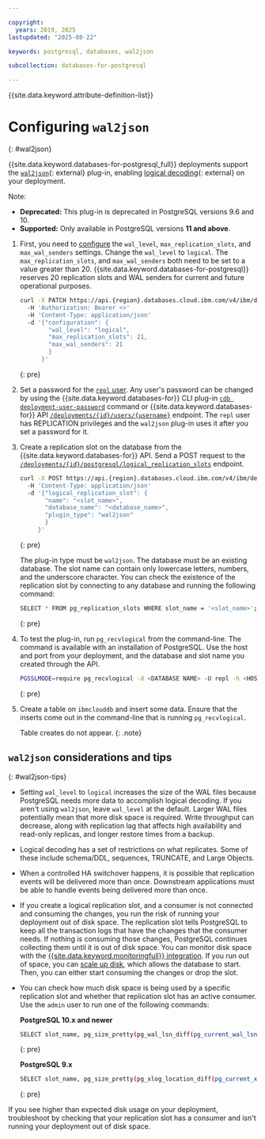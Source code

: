 ```yaml
---

copyright:
  years: 2019, 2025
lastupdated: "2025-08-22"

keywords: postgresql, databases, wal2json

subcollection: databases-for-postgresql

---
```


{{site.data.keyword.attribute-definition-list}}

# Configuring `wal2json`
{: #wal2json}

{{site.data.keyword.databases-for-postgresql_full}} deployments support the [`wal2json`](https://github.com/eulerto/wal2json){: external} plug-in, enabling [logical decoding](https://www.postgresql.org/docs/current/logicaldecoding-explanation.html){: external} on your deployment.

Note:

- **Deprecated:** This plug-in is deprecated in PostgreSQL versions 9.6 and 10.  
- **Supported:** Only available in PostgreSQL versions **11 and above**.

1. First, you need to [configure](/docs/databases-for-postgresql?topic=databases-for-postgresql-changing-configuration) the `wal_level`, `max_replication_slots`, and `max_wal_senders` settings. Change the `wal_level` to `logical`. The `max_replication_slots`, and `max_wal_senders` both need to be set to a value greater than 20. {{site.data.keyword.databases-for-postgresql}} reserves 20 replication slots and WAL senders for current and future operational purposes.

   ```sh
   curl -X PATCH https://api.{region}.databases.cloud.ibm.com/v4/ibm/deployments/{id}/configuration
     -H 'Authorization: Bearer <>'
     -H 'Content-Type: application/json'
     -d '{"configuration": {
           "wal_level": "logical",
           "max_replication_slots": 21,
           "max_wal_senders": 21
           }
         }'
   ```
   {: pre}

2. Set a password for the [`repl` user](/docs/databases-for-postgresql?topic=databases-for-postgresql-user-management#the-repl-user).
   Any user's password can be changed by using the {{site.data.keyword.databases-for}} CLI plug-in [`cdb deployment-user-password`](/docs/databases-cli-plugin?topic=databases-cli-plugin-cdb-reference#deployment-user-password) command or {{site.data.keyword.databases-for}} API [`/deployments/{id}/users/{username}`](https://cloud.ibm.com/apidocs/cloud-databases-api#set-database-level-user-s-password) endpoint. The `repl` user has REPLICATION privileges and the `wal2json` plug-in uses it after you set a password for it.

3. Create a replication slot on the database from the {{site.data.keyword.databases-for}} API. Send a POST request to the [`/deployments/{id}/postgresql/logical_replication_slots`](https://cloud.ibm.com/apidocs/cloud-databases-api#create-a-new-logical-replication-slot) endpoint.

   ```sh
   curl -X POST https://api.{region}.databases.cloud.ibm.com/v4/ibm/deployments/{id}/postgresql/logical_replication_slots   -H 'Authorization: Bearer <>'
     -H 'Content-Type: application/json'
     -d '{"logical_replication_slot": {
          "name": "<slot_name>",
          "database_name": "<database_name>",
          "plugin_type": "wal2json"
          }
        }'
   ```
   {: pre}

   The plug-in type must be `wal2json`. The database must be an existing database. The slot name can contain only lowercase letters, numbers, and the underscore character. You can check the existence of the replication slot by connecting to any database and running the following command:

   ```sh
   SELECT * FROM pg_replication_slots WHERE slot_name = '<slot_name>';
   ```
   {: pre}

4. To test the plug-in, run `pg_recvlogical` from the command-line. The command is available with an installation of PostgreSQL. Use the host and port from your deployment, and the database and slot name you created through the API.

   ```sh
   PGSSLMODE=require pg_recvlogical -d <DATABASE NAME> -U repl -h <HOST> -p <PORT>    --slot <SLOT NAME> --start -o pretty-print=1 -f -
   ```
   {: pre}

5. Create a table on `ibmclouddb` and insert some data. Ensure that the inserts come out in the command-line that is running `pg_recvlogical`.

   Table creates do not appear.
   {: .note}

## `wal2json` considerations and tips
{: #wal2json-tips}

- Setting `wal_level` to `logical` increases the size of the WAL files because PostgreSQL needs more data to accomplish logical decoding. If you aren't using `wal2json`, leave `wal_level` at the default. Larger WAL files potentially mean that more disk space is required. Write throughput can decrease, along with replication lag that affects high availability and read-only replicas, and longer restore times from a backup.

- Logical decoding has a set of restrictions on what replicates. Some of these include schema/DDL, sequences, TRUNCATE, and Large Objects.

- When a controlled HA switchover happens, it is possible that replication events will be delivered more than once. Downstream applications must be able to handle events being delivered more than once.

- If you create a logical replication slot, and a consumer is not connected and consuming the changes, you run the risk of running your deployment out of disk space. The replication slot tells PostgreSQL to keep all the transaction logs that have the changes that the consumer needs. If nothing is consuming those changes, PostgreSQL continues collecting them until it is out of disk space. You can monitor disk space with the [{{site.data.keyword.monitoringfull}} integration](/docs/databases-for-postgresql?topic=databases-for-postgresql-monitoring). If you run out of space, you can [scale up disk](/docs/databases-for-postgresql?topic=databases-for-postgresql-resources-scaling), which allows the database to start. Then, you can either start consuming the changes or drop the slot.

- You can check how much disk space is being used by a specific replication slot and whether that replication slot has an active consumer. Use the `admin` user to run one of the following commands:  

   **PostgreSQL 10.x and newer**

    ```sh
    SELECT slot_name, pg_size_pretty(pg_wal_lsn_diff(pg_current_wal_lsn(),restart_lsn)) AS lag, active from pg_replication_slots WHERE slot_type='logical';
    ```
    {: pre}

   **PostgreSQL 9.x**

    ```sh
    SELECT slot_name, pg_size_pretty(pg_xlog_location_diff(pg_current_xlog_location(),restart_lsn)) AS lag, active FROM pg_replication_slots WHERE slot_type='logical';
    ```
    {: pre}

If you see higher than expected disk usage on your deployment, troubleshoot by checking that your replication slot has a consumer and isn't running your deployment out of disk space.  
